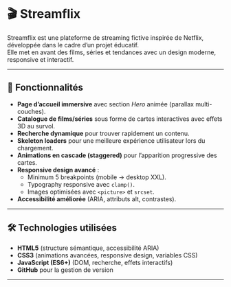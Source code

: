 # 🎬 Streamflix

Streamflix est une plateforme de streaming fictive inspirée de Netflix, développée dans le cadre d’un projet éducatif.  
Elle met en avant des films, séries et tendances avec un design moderne, responsive et interactif.

---

## 🚀 Fonctionnalités

- **Page d’accueil immersive** avec section *Hero* animée (parallax multi-couches).
- **Catalogue de films/séries** sous forme de cartes interactives avec effets 3D au survol.
- **Recherche dynamique** pour trouver rapidement un contenu.
- **Skeleton loaders** pour une meilleure expérience utilisateur lors du chargement.
- **Animations en cascade (staggered)** pour l’apparition progressive des cartes.
- **Responsive design avancé** :
    - Minimum 5 breakpoints (mobile → desktop XXL).
    - Typography responsive avec `clamp()`.
    - Images optimisées avec `<picture>` et `srcset`.
- **Accessibilité améliorée** (ARIA, attributs alt, contrastes).

---

## 🛠️ Technologies utilisées

- **HTML5** (structure sémantique, accessibilité ARIA)
- **CSS3** (animations avancées, responsive design, variables CSS)
- **JavaScript (ES6+)** (DOM, recherche, effets interactifs)
- **GitHub** pour la gestion de version

---

